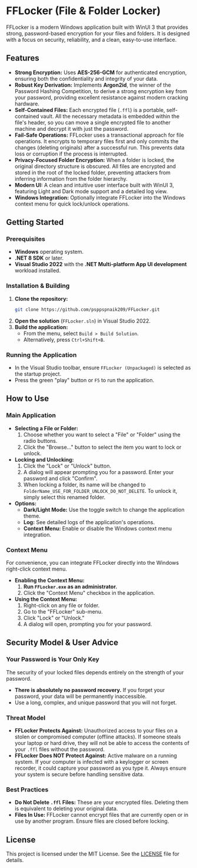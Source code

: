 # FFLocker (File & Folder Locker)

FFLocker is a modern Windows application built with WinUI 3 that provides strong, password-based encryption for your files and folders. It is designed with a focus on security, reliability, and a clean, easy-to-use interface.

## Features

*   **Strong Encryption:** Uses **AES-256-GCM** for authenticated encryption, ensuring both the confidentiality and integrity of your data.
*   **Robust Key Derivation:** Implements **Argon2id**, the winner of the Password Hashing Competition, to derive a strong encryption key from your password, providing excellent resistance against modern cracking hardware.
*   **Self-Contained Files:** Each encrypted file (`.ffl`) is a portable, self-contained vault. All the necessary metadata is embedded within the file's header, so you can move a single encrypted file to another machine and decrypt it with just the password.
*   **Fail-Safe Operations:** FFLocker uses a transactional approach for file operations. It encrypts to temporary files first and only commits the changes (deleting originals) after a successful run. This prevents data loss or corruption if the process is interrupted.
*   **Privacy-Focused Folder Encryption:** When a folder is locked, the original directory structure is obscured. All files are encrypted and stored in the root of the locked folder, preventing attackers from inferring information from the folder hierarchy.
*   **Modern UI:** A clean and intuitive user interface built with WinUI 3, featuring Light and Dark mode support and a detailed log view.
*   **Windows Integration:** Optionally integrate FFLocker into the Windows context menu for quick lock/unlock operations.

## Getting Started

### Prerequisites

*   **Windows** operating system.
*   **.NET 8 SDK** or later.
*   **Visual Studio 2022** with the **.NET Multi-platform App UI development** workload installed.

### Installation & Building

1.  **Clone the repository:**
    ```bash
    git clone https://github.com/psppspnaik209/FFLocker.git
    ```
2.  **Open the solution** (`FFLocker.sln`) in Visual Studio 2022.
3.  **Build the application:**
    *   From the menu, select `Build > Build Solution`.
    *   Alternatively, press `Ctrl+Shift+B`.

### Running the Application

*   In the Visual Studio toolbar, ensure `FFLocker (Unpackaged)` is selected as the startup project.
*   Press the green "play" button or `F5` to run the application.

## How to Use

### Main Application

*   **Selecting a File or Folder:**
    1.  Choose whether you want to select a "File" or "Folder" using the radio buttons.
    2.  Click the "Browse..." button to select the item you want to lock or unlock.
*   **Locking and Unlocking:**
    1.  Click the "Lock" or "Unlock" button.
    2.  A dialog will appear prompting you for a password. Enter your password and click "Confirm".
    3.  When locking a folder, its name will be changed to `FolderName_USE_FOR_FOLDER_UNLOCK_DO_NOT_DELETE`. To unlock it, simply select this renamed folder.
*   **Options:**
    *   **Dark/Light Mode:** Use the toggle switch to change the application theme.
    *   **Log:** See detailed logs of the application's operations.
    *   **Context Menu:** Enable or disable the Windows context menu integration.

### Context Menu

For convenience, you can integrate FFLocker directly into the Windows right-click context menu.

*   **Enabling the Context Menu:**
    1.  **Run `FFLocker.exe` as an administrator.**
    2.  Click the "Context Menu" checkbox in the application.
*   **Using the Context Menu:**
    1.  Right-click on any file or folder.
    2.  Go to the "FFLocker" sub-menu.
    3.  Click "Lock" or "Unlock."
    4.  A dialog will open, prompting you for your password.

## Security Model & User Advice

### Your Password is Your Only Key

The security of your locked files depends entirely on the strength of your password. 
*   **There is absolutely no password recovery.** If you forget your password, your data will be permanently inaccessible.
*   Use a long, complex, and unique password that you will not forget.

### Threat Model

*   **FFLocker Protects Against:** Unauthorized access to your files on a stolen or compromised computer (offline attacks). If someone steals your laptop or hard drive, they will not be able to access the contents of your `.ffl` files without the password.
*   **FFLocker Does NOT Protect Against:** Active malware on a running system. If your computer is infected with a keylogger or screen recorder, it could capture your password as you type it. Always ensure your system is secure before handling sensitive data.

### Best Practices

*   **Do Not Delete `.ffl` Files:** These are your encrypted files. Deleting them is equivalent to deleting your original data.
*   **Files In Use:** FFLocker cannot encrypt files that are currently open or in use by another program. Ensure files are closed before locking.

## License

This project is licensed under the MIT License. See the [LICENSE](LICENSE) file for details.